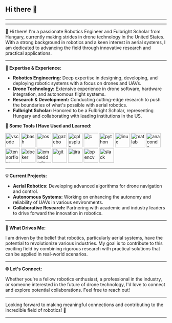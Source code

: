 ## Hi there 👋

<!--
**patrikpordi/patrikpordi** is a ✨ _special_ ✨ repository because its `README.md` (this file) appears on your GitHub profile.

Here are some ideas to get you started:

- 🔭 I’m currently working on ...
- 🌱 I’m currently learning ...
- 👯 I’m looking to collaborate on ...
- 🤔 I’m looking for help with ...
- 💬 Ask me about ...
- 📫 How to reach me: ...
- 😄 Pronouns: ...
- ⚡ Fun fact: ...
-->

---

---

👋 Hi there! I'm a passionate Robotics Engineer and Fulbright Scholar from Hungary, currently making strides in drone technology in the United States. With a strong background in robotics and a keen interest in aerial systems, I am dedicated to advancing the field through innovative research and practical applications.

---

**🔬 Expertise & Experience:**

- **Robotics Engineering:** Deep expertise in designing, developing, and deploying robotic systems with a focus on drones and UAVs.
- **Drone Technology:** Extensive experience in drone software, hardware integration, and autonomous flight systems.
- **Research & Development:** Conducting cutting-edge research to push the boundaries of what's possible with aerial robotics.
- **Fulbright Scholar:** Honored to be a Fulbright Scholar, representing Hungary and collaborating with leading institutions in the US.

**🚀  Some Tools I Have Used and Learned:**
<p align="left">
  <img src="https://cdn.jsdelivr.net/gh/devicons/devicon/icons/vscode/vscode-original.svg" alt="vscode" width="45" height="45"/>
  <img src="https://cdn.jsdelivr.net/gh/devicons/devicon/icons/bash/bash-original.svg" alt="bash" width="45" height="45"/>
  <img src="https://cdn.jsdelivr.net/gh/devicons/devicon@latest/icons/ros/ros-original-wordmark.svg" alt="ros" width="45" height="45"/>
  <img src="https://cdn.jsdelivr.net/gh/devicons/devicon@latest/icons/gazebo/gazebo-original-wordmark.svg" alt="gazebo" width="45" height="45"/>
  <img src="https://cdn.jsdelivr.net/gh/devicons/devicon@latest/icons/cplusplus/cplusplus-original.svg" alt="cplusplus" width="45" height="45"/>
  <img src="https://cdn.jsdelivr.net/gh/devicons/devicon@latest/icons/c/c-original.svg" alt="c" width="45" height="45"/>
  <img src="https://cdn.jsdelivr.net/gh/devicons/devicon@latest/icons/python/python-original-wordmark.svg" alt="python" width="45" height="45"/>
  <img src="https://cdn.jsdelivr.net/gh/devicons/devicon@latest/icons/linux/linux-original.svg" alt="linux" width="45" height="45"/>
  <img src="https://cdn.jsdelivr.net/gh/devicons/devicon@latest/icons/matlab/matlab-original.svg" alt="matlab" width="45" height="45"/>
  <img src="https://cdn.jsdelivr.net/gh/devicons/devicon@latest/icons/anaconda/anaconda-original.svg" alt="anaconda" width="45" height="45"/>
  <img src="https://cdn.jsdelivr.net/gh/devicons/devicon@latest/icons/tensorflow/tensorflow-original.svg" alt="tensorflow" width="45" height="45"/>
  <img src="https://cdn.jsdelivr.net/gh/devicons/devicon@latest/icons/docker/docker-original-wordmark.svg" alt="docker" width="45" height="45"/>
  <img src="https://cdn.jsdelivr.net/gh/devicons/devicon@latest/icons/embeddedc/embeddedc-original.svg" alt="embeddedc" width="45" height="45"/>
  <img src="https://cdn.jsdelivr.net/gh/devicons/devicon@latest/icons/git/git-original-wordmark.svg" alt="git" width="45" height="45"/>
  <img src="https://cdn.jsdelivr.net/gh/devicons/devicon@latest/icons/jira/jira-original-wordmark.svg" alt="jira" width="45" height="45"/>
  <img src="https://cdn.jsdelivr.net/gh/devicons/devicon@latest/icons/opencv/opencv-original-wordmark.svg" alt="opencv" width="45" height="45"/>
  <img src="https://cdn.jsdelivr.net/gh/devicons/devicon@latest/icons/slack/slack-original-wordmark.svg" alt="slack" width="45" height="45"/>
</p>

---

**💡 Current Projects:**

- **Aerial Robotics:** Developing advanced algorithms for drone navigation and control.
- **Autonomous Systems:** Working on enhancing the autonomy and reliability of UAVs in various environments.
- **Collaborative Research:** Partnering with academic and industry leaders to drive forward the innovation in robotics.

---

**🌟 What Drives Me:**

I am driven by the belief that robotics, particularly aerial systems, have the potential to revolutionize various industries. My goal is to contribute to this exciting field by combining rigorous research with practical solutions that can be applied in real-world scenarios.

---

**🌐 Let's Connect:**

Whether you're a fellow robotics enthusiast, a professional in the industry, or someone interested in the future of drone technology, I'd love to connect and explore potential collaborations. Feel free to reach out!

---

Looking forward to making meaningful connections and contributing to the incredible field of robotics! 🚀

---


